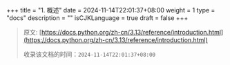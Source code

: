 +++
title = "1. 概述"
date = 2024-11-14T22:01:37+08:00
weight = 1
type = "docs"
description = ""
isCJKLanguage = true
draft = false
+++

> 原文: [https://docs.python.org/zh-cn/3.13/reference/introduction.html](https://docs.python.org/zh-cn/3.13/reference/introduction.html)
>
> 收录该文档的时间：`2024-11-14T22:01:37+08:00`
